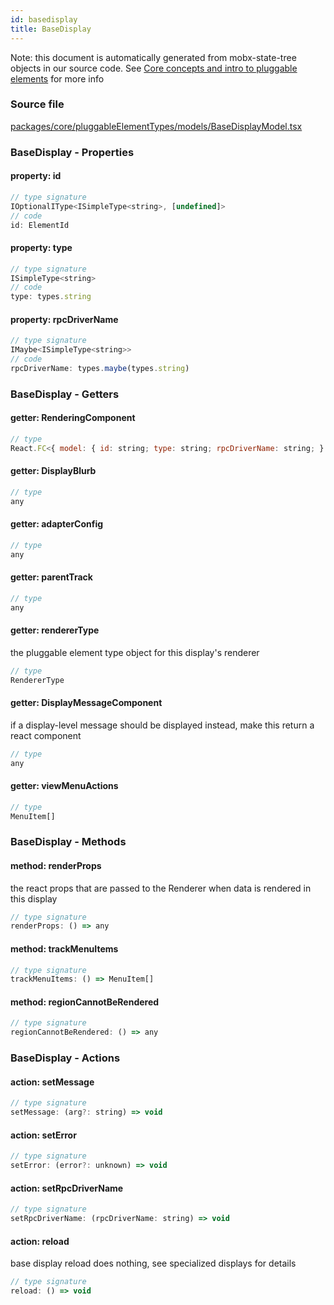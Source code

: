 ```yaml
---
id: basedisplay
title: BaseDisplay
---
```


Note: this document is automatically generated from mobx-state-tree objects in
our source code. See
[Core concepts and intro to pluggable elements](/docs/developer_guide/) for more
info

### Source file

[packages/core/pluggableElementTypes/models/BaseDisplayModel.tsx](https://github.com/GMOD/jbrowse-components/blob/main/packages/core/pluggableElementTypes/models/BaseDisplayModel.tsx)

### BaseDisplay - Properties

#### property: id

```js
// type signature
IOptionalIType<ISimpleType<string>, [undefined]>
// code
id: ElementId
```

#### property: type

```js
// type signature
ISimpleType<string>
// code
type: types.string
```

#### property: rpcDriverName

```js
// type signature
IMaybe<ISimpleType<string>>
// code
rpcDriverName: types.maybe(types.string)
```

### BaseDisplay - Getters

#### getter: RenderingComponent

```js
// type
React.FC<{ model: { id: string; type: string; rpcDriverName: string; } & NonEmptyObject & { rendererTypeName: string; error: unknown; message: string | undefined; } & IStateTreeNode<IModelType<{ id: IOptionalIType<...>; type: ISimpleType<...>; rpcDriverName: IMaybe<...>; }, { ...; }, _NotCustomized, _NotCustomized>>...
```

#### getter: DisplayBlurb

```js
// type
any
```

#### getter: adapterConfig

```js
// type
any
```

#### getter: parentTrack

```js
// type
any
```

#### getter: rendererType

the pluggable element type object for this display's renderer

```js
// type
RendererType
```

#### getter: DisplayMessageComponent

if a display-level message should be displayed instead, make this return a react
component

```js
// type
any
```

#### getter: viewMenuActions

```js
// type
MenuItem[]
```

### BaseDisplay - Methods

#### method: renderProps

the react props that are passed to the Renderer when data is rendered in this
display

```js
// type signature
renderProps: () => any
```

#### method: trackMenuItems

```js
// type signature
trackMenuItems: () => MenuItem[]
```

#### method: regionCannotBeRendered

```js
// type signature
regionCannotBeRendered: () => any
```

### BaseDisplay - Actions

#### action: setMessage

```js
// type signature
setMessage: (arg?: string) => void
```

#### action: setError

```js
// type signature
setError: (error?: unknown) => void
```

#### action: setRpcDriverName

```js
// type signature
setRpcDriverName: (rpcDriverName: string) => void
```

#### action: reload

base display reload does nothing, see specialized displays for details

```js
// type signature
reload: () => void
```
